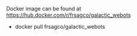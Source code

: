 Docker image can be found at https://hub.docker.com/r/frsagco/galactic_webots

- docker pull frsagco/galactic_webots
